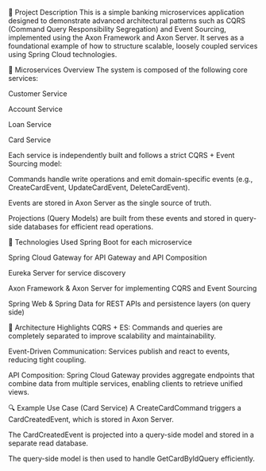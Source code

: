 📌 Project Description
This is a simple banking microservices application designed to demonstrate advanced architectural patterns such as CQRS (Command Query Responsibility Segregation) and Event Sourcing, implemented using the Axon Framework and Axon Server. It serves as a foundational example of how to structure scalable, loosely coupled services using Spring Cloud technologies.

🧱 Microservices Overview
The system is composed of the following core services:

Customer Service

Account Service

Loan Service

Card Service

Each service is independently built and follows a strict CQRS + Event Sourcing model:

Commands handle write operations and emit domain-specific events (e.g., CreateCardEvent, UpdateCardEvent, DeleteCardEvent).

Events are stored in Axon Server as the single source of truth.

Projections (Query Models) are built from these events and stored in query-side databases for efficient read operations.

🚀 Technologies Used
Spring Boot for each microservice

Spring Cloud Gateway for API Gateway and API Composition

Eureka Server for service discovery

Axon Framework & Axon Server for implementing CQRS and Event Sourcing

Spring Web & Spring Data for REST APIs and persistence layers (on query side)

🧠 Architecture Highlights
CQRS + ES: Commands and queries are completely separated to improve scalability and maintainability.

Event-Driven Communication: Services publish and react to events, reducing tight coupling.

API Composition: Spring Cloud Gateway provides aggregate endpoints that combine data from multiple services, enabling clients to retrieve unified views.

🔍 Example Use Case (Card Service)
A CreateCardCommand triggers a CardCreatedEvent, which is stored in Axon Server.

The CardCreatedEvent is projected into a query-side model and stored in a separate read database.

The query-side model is then used to handle GetCardByIdQuery efficiently.

